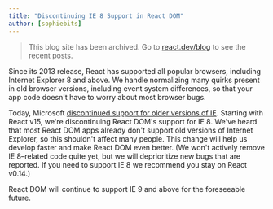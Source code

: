 ```yaml
---
title: "Discontinuing IE 8 Support in React DOM"
author: [sophiebits]
---
```


<div class="scary">

> This blog site has been archived. Go to [react.dev/blog](https://es.react.dev/blog) to see the recent posts.

</div>

Since its 2013 release, React has supported all popular browsers, including Internet Explorer 8 and above. We handle normalizing many quirks present in old browser versions, including event system differences, so that your app code doesn't have to worry about most browser bugs.

Today, Microsoft [discontinued support for older versions of IE](https://www.microsoft.com/en-us/WindowsForBusiness/End-of-IE-support). Starting with React v15, we're discontinuing React DOM's support for IE 8. We've heard that most React DOM apps already don't support old versions of Internet Explorer, so this shouldn't affect many people. This change will help us develop faster and make React DOM even better. (We won't actively remove IE 8–related code quite yet, but we will deprioritize new bugs that are reported. If you need to support IE 8 we recommend you stay on React v0.14.)

React DOM will continue to support IE 9 and above for the foreseeable future.
